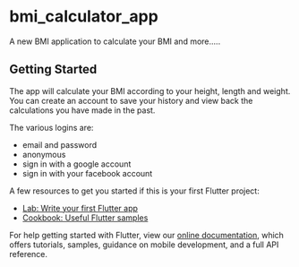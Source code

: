 # bmi_calculator_app

A new BMI application to calculate your BMI and more.....

## Getting Started

The app will calculate your BMI according to your height, length and weight.
You can create an account to save your history and view back the calculations you have made in the past. 

The various logins are:
- email and password
- anonymous
- sign in with a google account
- sign in with  your facebook account

A few resources to get you started if this is your first Flutter project:

- [Lab: Write your first Flutter app](https://flutter.dev/docs/get-started/codelab)
- [Cookbook: Useful Flutter samples](https://flutter.dev/docs/cookbook)

For help getting started with Flutter, view our
[online documentation](https://flutter.dev/docs), which offers tutorials,
samples, guidance on mobile development, and a full API reference.

